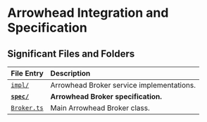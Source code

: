 # Arrowhead Integration and Specification

## Significant Files and Folders

| File Entry             | Description                                         |
|:-----------------------|:----------------------------------------------------|
|[`impl/`][imp]          | Arrowhead Broker service implementations.           |
|__[`spec/`][spc]__      | __Arrowhead Broker specification.__                 |
|[`Broker.ts`][brk]      | Main Arrowhead Broker class.                        |

[imp]: impl/
[spc]: spec/
[brk]: Broker.ts